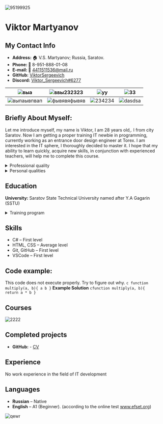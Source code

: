 ![95199925](https://user-images.githubusercontent.com/95199925/147551435-260b6e7b-9853-4ca3-b26f-d2f0c3d333a8.jpg)
# Viktor Martyanov
## My Contact Info 
- **Address:** :house: V.S. Martyanov; Russia, Saratov.
- **Phone: :iphone:** 8-951-888-01-08
- **E-mail: :email:** [4411511536@mail.ru](https://mail.ru/)
- **GitHub:** [ViktorSergeevich](https://github.com/ViktorSergeevichMartyanov)
- **Discord:** [Viktor_Sergeevich#6277](https://discord.com/)

| ![выа](https://user-images.githubusercontent.com/95199925/147553595-b50561c9-8477-433d-9d60-ce8efa4983f5.png)|![ввы232323](https://user-images.githubusercontent.com/95199925/147559352-1ee63e29-0ee2-41d5-ade5-ab7a3228acea.png)| ![уу](https://user-images.githubusercontent.com/95199925/147553800-ad3858a4-6a8a-4d3b-8616-52d0e419be03.png)| ![33](https://user-images.githubusercontent.com/95199925/147626448-00a961ed-f8a4-4b70-bbe1-24187045682c.png)|
|-------------|-------------|--------------|--------------|
|![выпаывпвап](https://user-images.githubusercontent.com/95199925/147558452-0b71b2ea-b2f9-4069-a893-b675793a7198.png)|![фывявяфывяв](https://user-images.githubusercontent.com/95199925/147558901-a0fc1be9-2fed-4be5-af2f-40793069ab28.png)|![234234](https://user-images.githubusercontent.com/95199925/147554569-52767cf2-ccb3-4381-8494-ea2994c124fa.png)| ![dasdsa](https://user-images.githubusercontent.com/95199925/147626532-ef361256-2909-4ba3-aeb6-cf91b4cebfc3.png)|

## Briefly About Myself:
Let me introduce myself, my name is Viktor, I am 28 years old,. I from city Saratov. Now I am getting a proper training IT newbie in programming, currently working as an entrance door design engineer at Torex. 
I am interested in the IT sphere, I thoroughly decided to master it. I hope that my ability to learn quickly, acquire new skills, in conjunction with experienced teachers, will help me to complete this course.

<details>
    <summary>Professional quality</summary>
<ul>
<li>Personnel management skills.</li>
<li>Ability to organize the work process and work discipline.</li>
<li>Skills for solving conflict situations.</li>
<li>Work in irregular and overtime hours.</li>
<li>Skill to work in team.</li>
    </ul>
</details>

<details>
    <summary>Personal qualities</summary>
<ul>
<li>Able to keep deadlines successfully.</li>
<li>Able to prioritize</li>
<li>Adapt well to new situations.</li>
<li>Versatile.</li>
<li>A quick learner (enjoy learning new things).</li>
<li>A team player who shares knowledge and ideas with colleagues.</li>
    </ul>
</details>

## Education
**University:** Saratov State Technical University named after Y.A Gagarin (SSTU)

<details>
<summary>Training program</summary>
<ul>
<li>Department of Welding and Metallurgy (CM) Bachelor Of the year 2014-2018</li>
<li>Design and technological support of machine-building industries (KTOP) Magistracy Of the year 2019-2021.
    </ul>
</details>

## Skills
* C# – First level
* HTML, CSS – Average level
* Git, GitHub – First level
* VSCode – First level

## Code example:
This code does not execute properly. Try to figure out why. ```c function multiply(a, b){ a b }``` **Example Solution** ```cfunction multiply(a, b){ return a * b }```

## Courses
![2222](https://user-images.githubusercontent.com/95199925/147631898-da69c301-4a97-43ab-8bfb-185e4c9fae7d.png)

## Completed projects
- **GitHub:** - [CV](https://github.com/ViktorSergeevichMartyanov/rsschool-cv/commit/6b0b6ec2806b9bba4ae64b98a742b1dd01832e75)

## Experience
No work experience in the field of IT development

## Languages
- **Russian** – Native
- **English** – A1 (Beginner). (according to the online test www.efset.org)

![qewr](https://user-images.githubusercontent.com/95199925/147632128-561e4a7b-b427-4aa3-9532-7759f36bb690.png)

